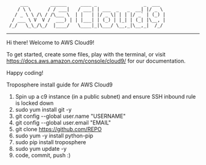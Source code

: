          ___        ______     ____ _                 _  ___  
        / \ \      / / ___|   / ___| | ___  _   _  __| |/ _ \ 
       / _ \ \ /\ / /\___ \  | |   | |/ _ \| | | |/ _` | (_) |
      / ___ \ V  V /  ___) | | |___| | (_) | |_| | (_| |\__, |
     /_/   \_\_/\_/  |____/   \____|_|\___/ \__,_|\__,_|  /_/ 
 ----------------------------------------------------------------- 


Hi there! Welcome to AWS Cloud9!

To get started, create some files, play with the terminal,
or visit https://docs.aws.amazon.com/console/cloud9/ for our documentation.

Happy coding!

Troposphere install guide for AWS Cloud9

1. Spin up a c9 instance (in a public subnet) and ensure SSH inbound rule is locked down
2. sudo yum install git -y
3. git config --global user.name "USERNAME"
4. git config --global user.email "EMAIL"
5. git clone https://github.com/REPO
6. sudo yum -y install python-pip
7. sudo pip install troposphere
8. sudo yum update -y
9. code, commit, push :)